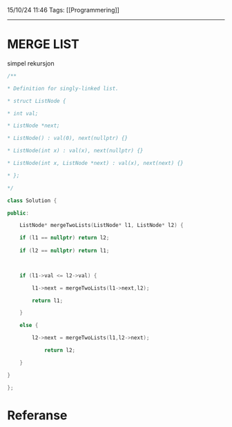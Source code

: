 15/10/24 11:46
Tags: [[Programmering]]
___

# MERGE LIST
simpel rekursjon

```c++
/**

* Definition for singly-linked list.

* struct ListNode {

* int val;

* ListNode *next;

* ListNode() : val(0), next(nullptr) {}

* ListNode(int x) : val(x), next(nullptr) {}

* ListNode(int x, ListNode *next) : val(x), next(next) {}

* };

*/

class Solution {

public:

	ListNode* mergeTwoLists(ListNode* l1, ListNode* l2) {

	if (l1 == nullptr) return l2;
	
	if (l2 == nullptr) return l1;

  

	if (l1->val <= l2->val) {

		l1->next = mergeTwoLists(l1->next,l2);

		return l1;

	}

	else {

		l2->next = mergeTwoLists(l1,l2->next);

			return l2;

	}

}

};
```




# Referanse
